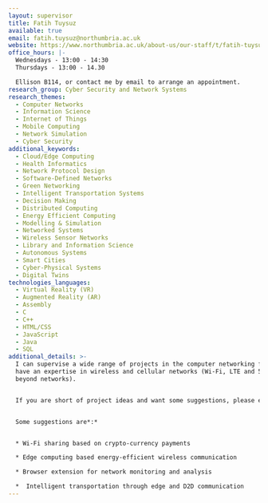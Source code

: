 ```yaml
---
layout: supervisor
title: Fatih Tuysuz
available: true
email: fatih.tuysuz@northumbria.ac.uk
website: https://www.northumbria.ac.uk/about-us/our-staff/t/fatih-tuysuz/
office_hours: |-
  Wednesdays - 13:00 - 14:30
  Thursdays - 13:00 - 14.30 

  Ellison B114, or contact me by email to arrange an appointment.
research_group: Cyber Security and Network Systems
research_themes:
  - Computer Networks
  - Information Science
  - Internet of Things
  - Mobile Computing
  - Network Simulation
  - Cyber Security
additional_keywords:
  - Cloud/Edge Computing
  - Health Informatics
  - Network Protocol Design
  - Software-Defined Networks
  - Green Networking
  - Intelligent Transportation Systems
  - Decision Making
  - Distributed Computing
  - Energy Efficient Computing
  - Modelling & Simulation
  - Networked Systems
  - Wireless Sensor Networks
  - Library and Information Science
  - Autonomous Systems
  - Smart Cities
  - Cyber-Physical Systems
  - Digital Twins
technologies_languages:
  - Virtual Reality (VR)
  - Augmented Reality (AR)
  - Assembly
  - C
  - C++
  - HTML/CSS
  - JavaScript
  - Java
  - SQL
additional_details: >-
  I can supervise a wide range of projects in the computer networking field. I
  have an expertise in wireless and cellular networks (Wi-Fi, LTE and 5G and
  beyond networks). 


  If you are short of project ideas and want some suggestions, please email me. 


  Some suggestions are*:*


  * Wi-Fi sharing based on crypto-currency payments

  * Edge computing based energy-efficient wireless communication

  * Browser extension for network monitoring and analysis

  *  Intelligent transportation through edge and D2D communication
---
```

